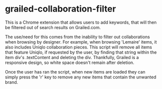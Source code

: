 # grailed-collaboration-filter

This is a Chrome extension that allows users to add keywords, that will then be filtered out of search results on Grailed.com.

The use/need for this comes from the inability to filter out collaborations when browsing by designer. For example, when browsing 'Lemaire' items, it also includes Uniqlo collaboration pieces. This script will remove all items that feature Uniqlo, if requested by the user, by finding that string within the item div's .textContent and deleting the div. Thankfully, Grailed is a responsive design, so white space doesn't remain after deletion.

Once the user has ran the script, when new items are loaded they can simply press the 'r' key to remove any new items that contain the unwanted brand.
